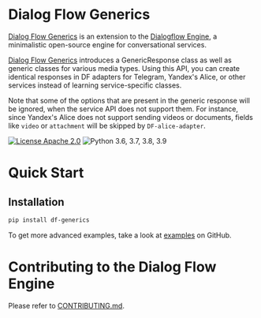 
# Dialog Flow Generics

[Dialog Flow Generics](https://github.com/deepmipt/dialog_flow_generics) is an extension to the [Dialogflow Engine](https://github.com/deepmipt/dialog_flow_engine), a minimalistic open-source engine for conversational services.

[Dialog Flow Generics](https://github.com/deepmipt/dialog_flow_generics) introduces a GenericResponse class as well as generic classes for various media types. Using this API, you can create identical responses in DF adapters for Telegram, Yandex's Alice, or other services instead of learning service-specific classes. 

Note that some of the options that are present in the generic response will be ignored, when the service API does not support them. For instance, since Yandex's Alice does not support sending videos or documents, fields like `video` or `attachment` will be skipped by `DF-alice-adapter`.  

<!-- uncomment one of these to add badges to your project description -->
<!-- [![Documentation Status](https://DF-generic-response.readthedocs.io/en/stable/?badge=stable)](https://readthedocs.org/projects/DF-generic-response/badge/?version=stable) -->
<!-- [![Coverage Status](https://coveralls.io/repos/github/deepmipt/dialog_flow_generics/badge.svg?branch=main)](https://coveralls.io/github/deepmipt/dialog_flow_generics?branch=main) -->
<!-- [![Codestyle](https://github.com/deepmipt/dialog_flow_generics/workflows/codestyle/badge.svg)](https://github.com/deepmipt/dialog_flow_generics)
[![Tests](https://github.com/deepmipt/dialog_flow_generics/workflows/test_coverage/badge.svg)](https://github.com/deepmipt/dialog_flow_generics) -->
[![License Apache 2.0](https://img.shields.io/badge/license-Apache%202.0-blue.svg)](https://github.com/deepmipt/dialog_flow_generics/blob/main/LICENSE)
![Python 3.6, 3.7, 3.8, 3.9](https://img.shields.io/badge/python-3.6%20%7C%203.7%20%7C%203.8%20%7C%203.9-green.svg)
<!-- [![PyPI](https://img.shields.io/pypi/v/DF-generic-response)](https://pypi.org/project/DF-generic-response/)
[![Downloads](https://pepy.tech/badge/DF-generic-response)](https://pepy.tech/project/DF-generic-response) -->

# Quick Start
## Installation
```bash
pip install df-generics
```

To get more advanced examples, take a look at [examples](https://github.com/deepmipt/dialog_flow_generics/tree/main/examples) on GitHub.

# Contributing to the Dialog Flow Engine

Please refer to [CONTRIBUTING.md](https://github.com/deepmipt/dialog_flow_engine/blob/dev/CONTRIBUTING.md).